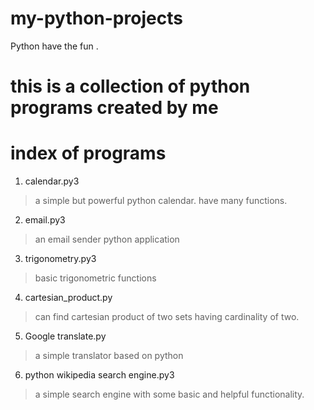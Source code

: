 # my-python-projects
Python have the  fun .
# this is a collection of python programs created by me

# index of programs
1) calendar.py3
  >a simple but powerful python calendar. have many functions.
  
2) email.py3
  > an email sender python application

3) trigonometry.py3
  > basic trigonometric functions
  
4) cartesian_product.py
  > can find cartesian product of two sets having cardinality of two.
  
5) Google translate.py
  > a simple translator based on python

6) python wikipedia search engine.py3
  >a simple search engine with some basic and helpful functionality.

